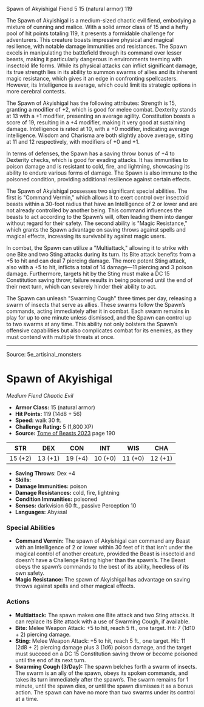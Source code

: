 <MonsterName/>Spawn of Akyishigal</MonsterName>
<CreatureType/>Fiend</CreatureType>
<CR/>5</CR>
<AC/>15 (natural armor)</AC>
<HP/>119</HP>
<summary>The Spawn of Akyishigal is a medium-sized chaotic evil fiend, embodying a mixture of cunning and malice. With a solid armor class of 15 and a hefty pool of hit points totaling 119, it presents a formidable challenge for adventurers. This creature boasts impressive physical and magical resilience, with notable damage immunities and resistances. The Spawn excels in manipulating the battlefield through its command over lesser beasts, making it particularly dangerous in environments teeming with insectoid life forms. While its physical attacks can inflict significant damage, its true strength lies in its ability to summon swarms of allies and its inherent magic resistance, which gives it an edge in confronting spellcasters. However, its Intelligence is average, which could limit its strategic options in more cerebral contests.</summary>

<detail>

The Spawn of Akyishigal has the following attributes: Strength is 15, granting a modifier of +2, which is good for melee combat. Dexterity stands at 13 with a +1 modifier, presenting an average agility. Constitution boasts a score of 19, resulting in a +4 modifier, making it very good at sustaining damage. Intelligence is rated at 10, with a +0 modifier, indicating average intelligence. Wisdom and Charisma are both slightly above average, sitting at 11 and 12 respectively, with modifiers of +0 and +1.

In terms of defenses, the Spawn has a saving throw bonus of +4 to Dexterity checks, which is good for evading attacks. It has immunities to poison damage and is resistant to cold, fire, and lightning, showcasing its ability to endure various forms of damage. The Spawn is also immune to the poisoned condition, providing additional resilience against certain effects.

The Spawn of Akyishigal possesses two significant special abilities. The first is "Command Vermin," which allows it to exert control over insectoid beasts within a 30-foot radius that have an Intelligence of 2 or lower and are not already controlled by another being. This command influences the beasts to act according to the Spawn’s will, often leading them into danger without regard for their safety. The second ability is "Magic Resistance," which grants the Spawn advantage on saving throws against spells and magical effects, increasing its survivability against magic users.

In combat, the Spawn can utilize a "Multiattack," allowing it to strike with one Bite and two Sting attacks during its turn. Its Bite attack benefits from a +5 to hit and can deal 7 piercing damage. The more potent Sting attack, also with a +5 to hit, inflicts a total of 14 damage—11 piercing and 3 poison damage. Furthermore, targets hit by the Sting must make a DC 15 Constitution saving throw; failure results in being poisoned until the end of their next turn, which can severely hinder their ability to act. 

The Spawn can unleash "Swarming Cough" three times per day, releasing a swarm of insects that serve as allies. These swarms follow the Spawn’s commands, acting immediately after it in combat. Each swarm remains in play for up to one minute unless dismissed, and the Spawn can control up to two swarms at any time. This ability not only bolsters the Spawn’s offensive capabilities but also complicates combat for its enemies, as they must contend with multiple threats at once.</detail>



---

Source: 5e_artisinal_monsters

# Spawn of Akyishigal

*Medium* *Fiend* *Chaotic Evil*

- **Armor Class:** 15 (natural armor)
- **Hit Points:** 119 (14d8 + 56)
- **Speed:** walk 30 ft.
- **Challenge Rating:** 5 (1,800 XP)
- **Source:** [Tome of Beasts 2023](https://koboldpress.com/kpstore/product/tome-of-beasts-1-2023-edition/) page 190

| STR | DEX | CON | INT | WIS | CHA |
| --- | --- | --- | --- | --- | --- |
| 15 (+2) | 13 (+1) | 19 (+4) | 10 (+0) | 11 (+0) | 12 (+1) |

- **Saving Throws**: Dex +4
- **Skills:** 
- **Damage Immunities:** poison
- **Damage Resistances:** cold, fire, lightning
- **Condition Immunities:** poisoned
- **Senses:** darkvision 60 ft., passive Perception 10
- **Languages:** Abyssal

### Special Abilities

- **Command Vermin:** The spawn of Akyishigal can command any Beast with an Intelligence of 2 or lower within 30 feet of it that isn’t under the magical control of another creature, provided the Beast is insectoid and doesn’t have a Challenge Rating higher than the spawn’s. The Beast obeys the spawn’s commands to the best of its ability, heedless of its own safety.
- **Magic Resistance:** The spawn of Akyishigal has advantage on saving throws against spells and other magical effects.

### Actions

- **Multiattack:** The spawn makes one Bite attack and two Sting attacks. It can replace its Bite attack with a use of Swarming Cough, if available.
- **Bite:** Melee Weapon Attack: +5 to hit, reach 5 ft., one target. Hit: 7 (1d10 + 2) piercing damage.
- **Sting:** Melee Weapon Attack: +5 to hit, reach 5 ft., one target. Hit: 11 (2d8 + 2) piercing damage plus 3 (1d6) poison damage, and the target must succeed on a DC 15 Constitution saving throw or become poisoned until the end of its next turn.
- **Swarming Cough (3/Day):** The spawn belches forth a swarm of insects. The swarm is an ally of the spawn, obeys its spoken commands, and takes its turn immediately after the spawn’s. The swarm remains for 1 minute, until the spawn dies, or until the spawn dismisses it as a bonus action. The spawn can have no more than two swarms under its control at a time.


